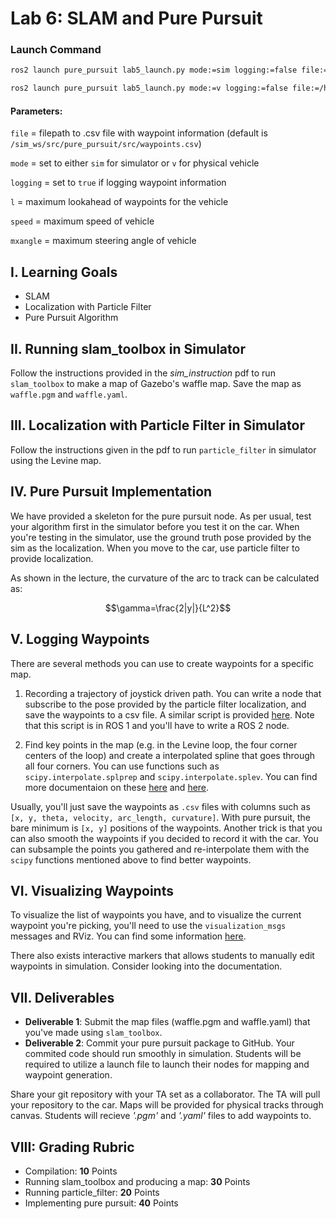 # Lab 6: SLAM and Pure Pursuit

### Launch Command
```bash
ros2 launch pure_pursuit lab5_launch.py mode:=sim logging:=false file:=/sim_ws/src/pure_pursuit/src/AEBwaypoints.csv mxangle:=35.0 speed:=2.0

ros2 launch pure_pursuit lab5_launch.py mode:=v logging:=false file:=/home/f1/Joseph_et_al/src/CS489Lab5-main/pure_pursuit/src/AEBwaypoints2.csv mxangle:=20.0 speed:=4.0 l:=1.0
```
#### Parameters:
`file` = filepath to .csv file with waypoint information (default is `/sim_ws/src/pure_pursuit/src/waypoints.csv`)

`mode` = set to either `sim` for simulator or `v` for physical vehicle

`logging` = set to `true` if logging waypoint information

`l` = maximum lookahead of waypoints for the vehicle

`speed` = maximum speed of vehicle

`mxangle` = maximum steering angle of vehicle

## I. Learning Goals

- SLAM
- Localization with Particle Filter
- Pure Pursuit Algorithm

## II. Running slam_toolbox in Simulator

Follow the instructions provided in the *sim_instruction* pdf to run `slam_toolbox` to make a map of Gazebo's waffle map. Save the map as `waffle.pgm` and `waffle.yaml`.

## III. Localization with Particle Filter in Simulator

Follow the instructions given in the pdf to run `particle_filter` in simulator using the Levine map.

## IV. Pure Pursuit Implementation

We have provided a skeleton for the pure pursuit node. As per usual, test your algorithm first in the simulator before you test it on the car. When you're testing in the simulator, use the ground truth pose provided by the sim as the localization. When you move to the car, use particle filter to provide localization.

As shown in the lecture, the curvature of the arc to track
can be calculated as:

<!-- ![](https://latex.codecogs.com/svg.latex?\gamma=\frac{2|y|}{L^2}) -->
$$\gamma=\frac{2|y|}{L^2}$$

## V. Logging Waypoints

There are several methods you can use to create waypoints for a specific map.

1. Recording a trajectory of joystick driven path. You can write a node that subscribe to the pose provided by the particle filter localization, and save the waypoints to a csv file. A similar script is provided [here](https://github.com/f1tenth/f1tenth_labs/blob/main/waypoint_logger/scripts/waypoint_logger.py). Note that this script is in ROS 1 and you'll have to write a ROS 2 node.

2. Find key points in the map (e.g. in the Levine loop, the four corner centers of the loop) and create a interpolated spline that goes through all four corners. You can use functions such as `scipy.interpolate.splprep` and `scipy.interpolate.splev`. You can find more documentaion on these [here](https://docs.scipy.org/doc/scipy/reference/generated/scipy.interpolate.splprep.html) and [here](https://docs.scipy.org/doc/scipy/reference/generated/scipy.interpolate.splev.html#scipy.interpolate.splev).

Usually, you'll just save the waypoints as `.csv` files with columns such as `[x, y, theta, velocity, arc_length, curvature]`. With pure pursuit, the bare minimum is `[x, y]` positions of the waypoints. Another trick is that you can also smooth the waypoints if you decided to record it with the car. You can subsample the points you gathered and re-interpolate them with the `scipy` functions mentioned above to find better waypoints.

## VI. Visualizing Waypoints

To visualize the list of waypoints you have, and to visualize the current waypoint you're picking, you'll need to use the `visualization_msgs` messages and RViz. You can find some information [here](http://wiki.ros.org/rviz/DisplayTypes/Marker).

There also exists interactive markers that allows students to manually edit waypoints in simulation. Consider looking into the documentation. 

## VII. Deliverables

- **Deliverable 1**: Submit the map files (waffle.pgm and waffle.yaml) that you've made using `slam_toolbox`.
- **Deliverable 2**: Commit your pure pursuit package to GitHub. Your commited code should run smoothly in simulation. Students will be required to utilize a launch file to launch their 
nodes for mapping and waypoint generation. 

Share your git repository with your TA set as a collaborator. The TA will pull your repository to the car. Maps will be provided for physical tracks 
through canvas. Students will recieve *'.pgm'* and *'.yaml'* files to add waypoints to.


## VIII: Grading Rubric
- Compilation: **10** Points
- Running slam_toolbox and producing a map: **30** Points
- Running particle_filter: **20** Points
- Implementing pure pursuit: **40** Points

